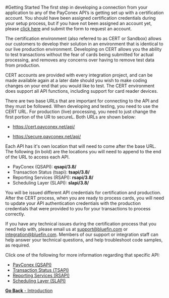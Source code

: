 #Getting Started
The first step in developing a connection from your application to any of the PayConex API’s is getting
set up with a certification account. You should have been assigned certification credentials during your
setup process, but if you have not been assigned an account yet, please [click here](https://www.bluefin.com/solutions/integrated-payments-isv/sandbox-account/) and submit the form to request an account. 

The certification environment (also referred to as CERT or Sandbox) allows our customers to develop their solution
in an environment that is identical to our live production environment. Developing on CERT allows you
the ability to test transactions without the fear of cards being submitted for actual processing, and
removes any concerns over having to remove test data from production.

CERT accounts are provided with every integration project, and can be made available again at a later
date should you wish to make coding changes on your end that you would like to test. The CERT
environment does support all API functions, including support for card reader devices.

There are two base URLs that are important for connecting to the API and they must be followed. When developing and testing,
you need to use the CERT URL. For production (live) processing, you need to just change the first portion
of the UR to secureL. Both URLs are shown below:

* https://cert.payconex.net/api/

* https://secure.payconex.net/api/

Each API has it's own location that will need to come after the base URL. The following (in bold) are the locations you will need to append
to the end of the URL to access each API. 

* PayConex (QSAPI): **qsapi/3.8/**
* Transaction Status (tsapi): **tsapi/3.8/**
* Reporting Services (RSAPI): **rsapi/3.8/**
* Scheduling Layer (SLAPI): **slapi/3.8/**

You will be issued different API credentials for certification and production. After the CERT process,
when you are ready to process cards, you will need to update your API authentication credentials with
the production credentials that were provided to you for your transactions to process correctly.

If you have any technical issues during the certification process that you need help with, please email us
at support@bluefin.com or integration@bluefin.com. Members of our support or integration staff can help answer 
your technical questions, and help troubleshoot code samples, as required.

Click one of the following for more information regarding that specific API:

* [PayConex (QSAPI)](PayConex)
* [Transaction Status (TSAPI)](Transaction-Status)
* [Reporting Services (RSAPI)](Reporting-Services)
* [Scheduling Layer (SLAPI)](Scheduling-Layer)


[**Go Back** - Introduction](README.md)

